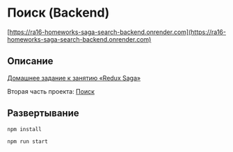 # Поиск (Backend)

[https://ra16-homeworks-saga-search-backend.onrender.com](https://ra16-homeworks-saga-search-backend.onrender.com)

## Описание

[Домашнее задание к занятию «Redux Saga»](https://github.com/netology-code/ra16-homeworks/tree/ra-51/saga/search)

Вторая часть проекта: [Поиск](https://github.com/neondoll/ra16-homeworks-saga-search)

## Развертывание

```npm install```

```npm run start```